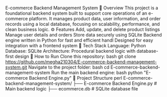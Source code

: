  
E-commerce Backend Management System
📌 Overview
This project is a foundational backend system built to support core operations of an e-commerce platform. It manages product data, user information, and order records using a local database, focusing on scalability, performance, and clean business logic.
⚙️ Features
Add, update, and delete product listings
Manage user details and orders
Store data securely using SQLite
Backend engine written in Python for fast and efficient handl
Designed for easy integration with a frontend system
🧱 Tech Stack
Language: Python
Database: SQLite
Architecture: Procedural backend logic with database-first design
🚀 How to Run
Clone this repository:
bash
git clone https://github.com/megha210304/E-commerce-backend-management-system.git
Navigate to the project folder:
bash
cd E-commerce-backend-management-system
Run the main backend engine:
bash
python "E-commerce Backend Engine.py"
📂 Project Structure
perl
E-commerce-backend-management-system/
├── E-commerce Backend Engine.py   # Main backend logic
├── ecommerce.db                   # SQLite database file

